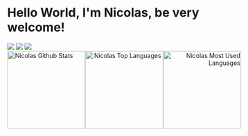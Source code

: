 # Hello World, I'm Nicolas, be very welcome!

<div> 
  <a href = "mailto: inicolaskleiton@gmail.com"><img src="https://img.shields.io/badge/-Gmail-%23333?style=for-the-badge&logo=gmail&logoColor=white" target="_blank"></a>
  <a href="https://www.linkedin.com/in/nicolas-kleiton-9830a8263/" target="_blank"><img src="https://img.shields.io/badge/-LinkedIn-%230077B5?style=for-the-badge&logo=linkedin&logoColor=white" target="_blank"></a> 
  <a href="https://www.instagram.com/iniihcki/" target="_blank"><img src="https://img.shields.io/badge/-Instagram-%23E4405F?style=for-the-badge&logo=instagram&logoColor=white" target="_blank"></a>
</div>

<div style="display: flex; justify-content: space-between; align-items: center;">
  <div style="flex: 1;">
    <a href="https://github.com/Nicolas-Kleiton/Nicolas-Kleiton.git">
      <img alt="Nicolas Github Stats" height="180em" src="https://github-readme-stats.vercel.app/api?username=Nicolas-Kleiton&show_icons=true&count_private=true&theme=react&hide_border=true&bg_color=0D1117" />
    </a>
  </div>
  <div style="flex: 1; text-align: center;">
    <a href="https://github.com/Nicolas-Kleiton/Nicolas-Kleiton.git">
      <img alt="Nicolas Top Languages" height="180em" src="https://github-readme-stats.vercel.app/api/top-langs/?username=Nicolas-Kleiton&langs_count=10&count_private=true&layout=compact&theme=react&hide_border=true&bg_color=0D1117&hide=javascript" />
    </a>
  </div>
  <div style="flex: 1; text-align: right;">
    <a href="https://github.com/Nicolas-Kleiton/Nicolas-Kleiton.git">
      <img alt="Nicolas Most Used Languages" height="180em" src="https://github-readme-stats.vercel.app/api/top-langs/?username=Nicolas-Kleiton&langs_count=10&count_private=true&layout=compact&theme=react&hide_border=true&bg_color=0D1117&hide=javascript" />
    </a>
  </div>
</div>
